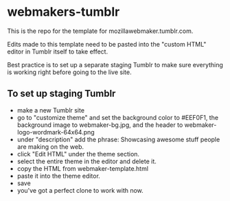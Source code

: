 webmakers-tumblr
================

This is the repo for the template for mozillawebmaker.tumblr.com.

Edits made to this template need to be pasted into the "custom HTML" editor in Tumblr itself to take effect.

Best practice is to set up a separate staging Tumblr to make sure everything is working right before going to the live site.

To set up staging Tumblr
-------------------------
* make a new Tumblr site
* go to "customize theme" and set the background color to #EEF0F1, the background image to webmaker-bg.jpg, and the header to webmaker-logo-wordmark-64x64.png
* under "description" add the phrase: Showcasing awesome stuff people are making on the web.
* click "Edit HTML" under the theme section.
* select the entire theme in the editor and delete it. 
* copy the HTML from webmaker-template.html
* paste it into the theme editor. 
* save
* you've got a perfect clone to work with now.